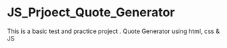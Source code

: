 # JS_Prjoect_Quote_Generator
This is a basic test and practice project . Quote Generator using html, css &amp; JS
